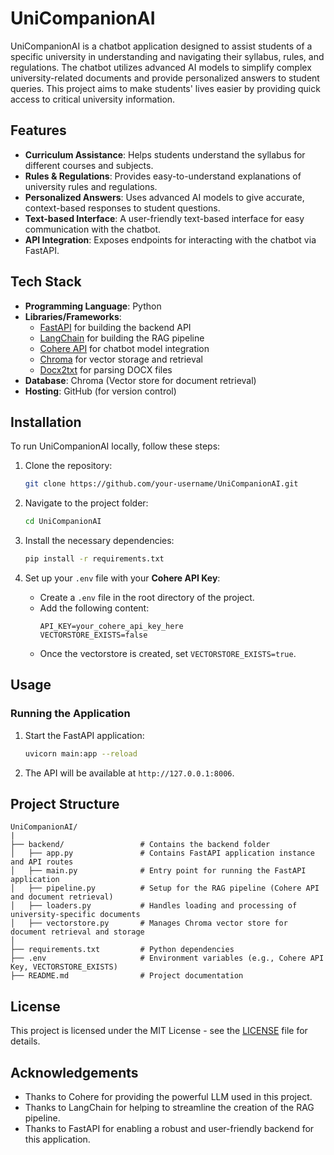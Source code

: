 # UniCompanionAI

UniCompanionAI is a chatbot application designed to assist students of a specific university in understanding and navigating their syllabus, rules, and regulations. The chatbot utilizes advanced AI models to simplify complex university-related documents and provide personalized answers to student queries. This project aims to make students' lives easier by providing quick access to critical university information.

## Features

- **Curriculum Assistance**: Helps students understand the syllabus for different courses and subjects.
- **Rules & Regulations**: Provides easy-to-understand explanations of university rules and regulations.
- **Personalized Answers**: Uses advanced AI models to give accurate, context-based responses to student questions.
- **Text-based Interface**: A user-friendly text-based interface for easy communication with the chatbot.
- **API Integration**: Exposes endpoints for interacting with the chatbot via FastAPI.

## Tech Stack

- **Programming Language**: Python
- **Libraries/Frameworks**:
  - [FastAPI](https://fastapi.tiangolo.com/) for building the backend API
  - [LangChain](https://www.langchain.com/) for building the RAG pipeline
  - [Cohere API](https://cohere.ai/) for chatbot model integration
  - [Chroma](https://www.trychroma.com/) for vector storage and retrieval
  - [Docx2txt](https://github.com/Alir3z4/docx2txt) for parsing DOCX files
- **Database**: Chroma (Vector store for document retrieval)
- **Hosting**: GitHub (for version control)

## Installation

To run UniCompanionAI locally, follow these steps:

1. Clone the repository:
   ```bash
   git clone https://github.com/your-username/UniCompanionAI.git
   ```

2. Navigate to the project folder:
   ```bash
   cd UniCompanionAI
   ```

3. Install the necessary dependencies:
   ```bash
   pip install -r requirements.txt
   ```

4. Set up your `.env` file with your **Cohere API Key**:
   - Create a `.env` file in the root directory of the project.
   - Add the following content:
     ```
     API_KEY=your_cohere_api_key_here
     VECTORSTORE_EXISTS=false
     ```
   - Once the vectorstore is created, set `VECTORSTORE_EXISTS=true`.

## Usage

### Running the Application

1. Start the FastAPI application:
   ```bash
   uvicorn main:app --reload
   ```

2. The API will be available at `http://127.0.0.1:8006`.

## Project Structure

```
UniCompanionAI/
|
├── backend/                 # Contains the backend folder
│   ├── app.py               # Contains FastAPI application instance and API routes
│   ├── main.py              # Entry point for running the FastAPI application
│   ├── pipeline.py          # Setup for the RAG pipeline (Cohere API and document retrieval)
│   ├── loaders.py           # Handles loading and processing of university-specific documents
│   ├── vectorstore.py       # Manages Chroma vector store for document retrieval and storage
│
├── requirements.txt         # Python dependencies
├── .env                     # Environment variables (e.g., Cohere API Key, VECTORSTORE_EXISTS)
├── README.md                # Project documentation
```

## License

This project is licensed under the MIT License - see the [LICENSE](LICENSE) file for details.

## Acknowledgements

- Thanks to Cohere for providing the powerful LLM used in this project.
- Thanks to LangChain for helping to streamline the creation of the RAG pipeline.
- Thanks to FastAPI for enabling a robust and user-friendly backend for this application.

